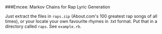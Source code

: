 ###Emcee: Markov Chains for Rap Lyric Generation

Just extract the files in `raps.zip` (About.com's 100 greatest rap songs of all times), or your locate your own favourite rhymes in .txt format. Put that in a directory called `raps`. See `example.rb`.